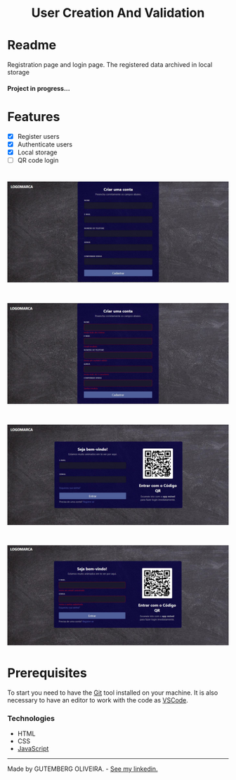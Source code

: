 <h1 align="center">User Creation And Validation</h1>

# Readme
<p>Registration page and login page. The registered data archived in local storage</p>
<h4>Project in progress...</h4>

# Features
- [x] Register users
- [x] Authenticate users
- [x] Local storage
- [ ] QR code login

<h1>
    <img alt="Readme" title="Readme" src="./img/cadastro.JPG">
</h1>

<h1>
    <img alt="Readme" title="Readme" src="./img/cadastroError.JPG">
</h1>

<h1>
    <img alt="Readme" title="Readme" src="./img/login.JPG">
</h1>

<h1>
    <img alt="Readme" title="Readme" src="./img/loginError.JPG">
</h1>

# Prerequisites
To start you need to have the [Git](https://git-scm.com/) tool installed on your machine. It is also necessary to have an editor to work with the code as [VSCode](https://code.visualstudio.com/).

### Technologies
- HTML
- CSS
- [JavaScript](https://www.javascript.com/)

---

Made by GUTEMBERG OLIVEIRA. - [See my linkedin.](https://www.linkedin.com/in/gutemberg-oliveira-61a1b1116/)
